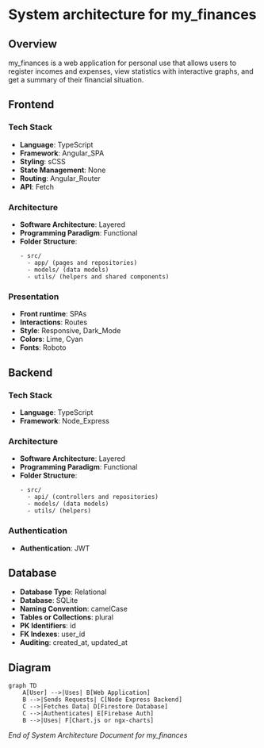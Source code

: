 # System architecture for **my_finances**

## Overview

my_finances is a web application for personal use that allows users to register incomes and expenses, view statistics with interactive graphs, and get a summary of their financial situation.

## Frontend

### Tech Stack

- **Language**: TypeScript
- **Framework**: Angular_SPA
- **Styling**: sCSS
- **State Management**: None
- **Routing**: Angular_Router
- **API**: Fetch

### Architecture

- **Software Architecture**: Layered
- **Programming Paradigm**: Functional
- **Folder Structure**:
  ```
  - src/
    - app/ (pages and repositories)
    - models/ (data models)
    - utils/ (helpers and shared components)
  ```

### Presentation

- **Front runtime**: SPAs
- **Interactions**: Routes
- **Style**: Responsive, Dark_Mode
- **Colors**: Lime, Cyan
- **Fonts**: Roboto

## Backend

### Tech Stack

- **Language**: TypeScript
- **Framework**: Node_Express

### Architecture

- **Software Architecture**: Layered
- **Programming Paradigm**: Functional
- **Folder Structure**:
  ```
  - src/
    - api/ (controllers and repositories)
    - models/ (data models)
    - utils/ (helpers)
  ```

### Authentication

- **Authentication**: JWT

## Database

- **Database Type**: Relational
- **Database**: SQLite
- **Naming Convention**: camelCase
- **Tables or Collections**: plural
- **PK Identifiers**: id
- **FK Indexes**: user_id
- **Auditing**: created_at, updated_at


## Diagram

```mermaid
graph TD
    A[User] -->|Uses| B[Web Application]
    B -->|Sends Requests| C[Node Express Backend]
    C -->|Fetches Data| D[Firestore Database]
    C -->|Authenticates| E[Firebase Auth]
    B -->|Uses| F[Chart.js or ngx-charts]
```

_End of System Architecture Document for my_finances_ 